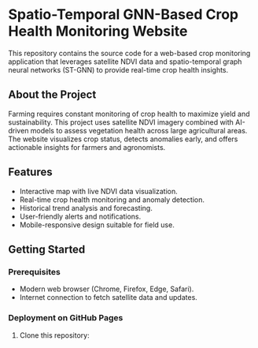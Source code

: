# Spatio-Temporal GNN-Based Crop Health Monitoring Website

This repository contains the source code for a web-based crop monitoring application that leverages satellite NDVI data and spatio-temporal graph neural networks (ST-GNN) to provide real-time crop health insights.

## About the Project

Farming requires constant monitoring of crop health to maximize yield and sustainability. This project uses satellite NDVI imagery combined with AI-driven models to assess vegetation health across large agricultural areas. The website visualizes crop status, detects anomalies early, and offers actionable insights for farmers and agronomists.

## Features

- Interactive map with live NDVI data visualization.
- Real-time crop health monitoring and anomaly detection.
- Historical trend analysis and forecasting.
- User-friendly alerts and notifications.
- Mobile-responsive design suitable for field use.

## Getting Started

### Prerequisites

- Modern web browser (Chrome, Firefox, Edge, Safari).
- Internet connection to fetch satellite data and updates.

### Deployment on GitHub Pages

1. Clone this repository:
